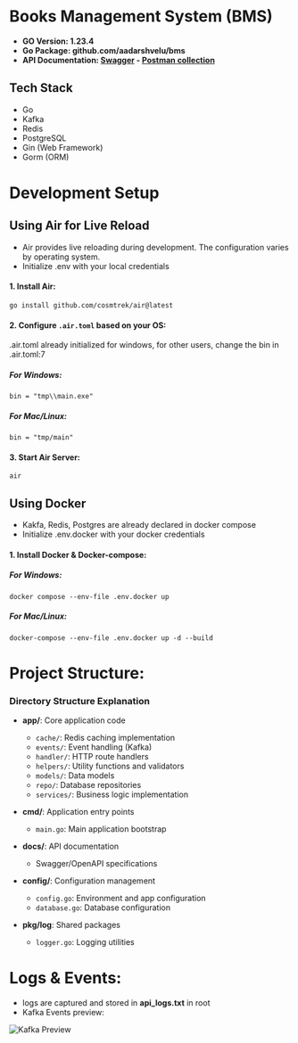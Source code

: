 # Books Management System (BMS)

- **GO Version: 1.23.4**
- **Go Package: github.com/aadarshvelu/bms**
- **API Documentation: [Swagger](http://13.203.8.233/docs/index.html#/books) - [Postman collection](https://documenter.getpostman.com/view/10884518/2sAYdbPtfZ)** 

## Tech Stack
- Go
- Kafka
- Redis
- PostgreSQL
- Gin (Web Framework)
- Gorm (ORM)

# Development Setup

## Using Air for Live Reload

- Air provides live reloading during development. The configuration varies by operating system.
- Initialize .env with your local credentials

#### 1. Install Air:

```go install github.com/cosmtrek/air@latest```

#### 2. Configure `.air.toml` based on your OS:

.air.toml already initialized for windows, for other users, change the bin in .air.toml:7

##### For Windows:

```bin = "tmp\\main.exe"```

##### For Mac/Linux:

```bin = "tmp/main"```

#### 3. Start Air Server:

```air```

## Using Docker

- Kakfa, Redis, Postgres are already declared in docker compose
- Initialize .env.docker with your docker credentials

#### 1. Install Docker & Docker-compose:

##### For Windows:

```docker compose --env-file .env.docker up```

##### For Mac/Linux:

```docker-compose --env-file .env.docker up -d --build```

# Project Structure:


### Directory Structure Explanation

- **app/**: Core application code
  - `cache/`: Redis caching implementation
  - `events/`: Event handling (Kafka)
  - `handler/`: HTTP route handlers
  - `helpers/`: Utility functions and validators
  - `models/`: Data models
  - `repo/`: Database repositories
  - `services/`: Business logic implementation

- **cmd/**: Application entry points
  - `main.go`: Main application bootstrap

- **docs/**: API documentation
  - Swagger/OpenAPI specifications

- **config/**: Configuration management
  - `config.go`: Environment and app configuration
  - `database.go`: Database configuration

- **pkg/log**: Shared packages
  - `logger.go`: Logging utilities

# Logs & Events:

- logs are captured and stored in **api_logs.txt** in root
- Kafka Events preview:

![Kafka Preview](kafka_event_preview.png)
